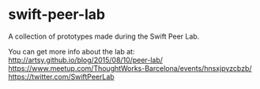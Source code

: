# swift-peer-lab

A collection of prototypes made during the Swift Peer Lab.

You can get more info about the lab at:
http://artsy.github.io/blog/2015/08/10/peer-lab/
https://www.meetup.com/ThoughtWorks-Barcelona/events/hnsxjpyzcbzb/
https://twitter.com/SwiftPeerLab
